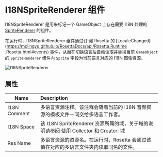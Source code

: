 # I18NSpriteRenderer 组件

I18NSpriteRenderer 是用来标记一个 GameObject 上存在需要 I18N 处理的 [SpriteRenderer](https://docs.unity3d.com/Manual/class-SpriteRenderer.html) 的组件。

在运行时，I18NSpriteRenderer 组件通过订:阅 Rosetta 的 [LocaleChanged](https://molingyu.github.io/RosettaDocs/api/Rosetta.Runtime
.Rosetta.html#events) 事件，从而在切换语言后自动读取并替换当前 `GameObject` 的 `SpriteRenderer` 组件内 `Sprite` 字段为当前语言对应的 I18N 图像资源。

![I18NSpriteRenderer](../../res/i18nSpriteRenderer.png)

## 属性
|Name|Description|
|---|:---|
|I18N Comment|多语言资源注释。该注释会随着当前的 I18N 音频资源的模板文件一同交给多语言工作者。|
|I18N Space|该 I18N SpriteRenderer 资源所属的域，关于域的说明请参阅 [使用 Collector 和 Creator: 域](https://molingyu.github.io/RosettaDocs/guides/useCollectorAndCreator.html#space--%E5%9F%9F)|
|Res Name|多语言资源的资源名。在运行时，Rosetta 会通过该值在对应的多语言文件夹内读取同名的文件。|